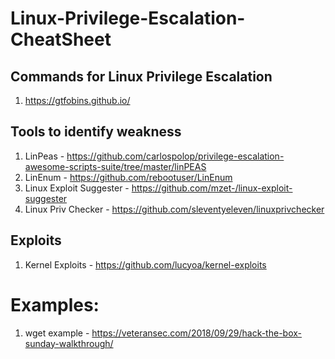# Linux-Privilege-Escalation-CheatSheet

## Commands for Linux Privilege Escalation
1. https://gtfobins.github.io/

## Tools to identify weakness
1. LinPeas - https://github.com/carlospolop/privilege-escalation-awesome-scripts-suite/tree/master/linPEAS
2. LinEnum - https://github.com/rebootuser/LinEnum
3. Linux Exploit Suggester - https://github.com/mzet-/linux-exploit-suggester
4. Linux Priv Checker - https://github.com/sleventyeleven/linuxprivchecker

## Exploits
1. Kernel Exploits - https://github.com/lucyoa/kernel-exploits


# Examples: 
1. wget example - https://veteransec.com/2018/09/29/hack-the-box-sunday-walkthrough/
